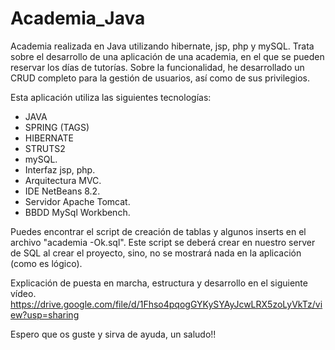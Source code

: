 # Academia_Java

Academia realizada en Java utilizando hibernate, jsp, php y mySQL.
Trata sobre el desarrollo de una aplicación de una academia, en el que se pueden reservar los días de tutorías.
Sobre la funcionalidad, he desarrollado un CRUD completo para la gestión de usuarios, así como de sus privilegios. 

Esta aplicación utiliza las siguientes tecnologías:
 - JAVA
 - SPRING (TAGS)
 - HIBERNATE
 - STRUTS2
 - mySQL.
 - Interfaz jsp, php.
 - Arquitectura MVC.
 - IDE NetBeans 8.2.
 - Servidor Apache Tomcat.
 - BBDD MySql Workbench.

Puedes encontrar el script de creación de tablas y algunos inserts en el archivo "academia -Ok.sql". Este script se deberá crear en nuestro server de SQL al crear el proyecto, sino, no se mostrará nada en la aplicación (como es lógico).

Explicación de puesta en marcha, estructura y desarrollo en el siguiente vídeo.
<https://drive.google.com/file/d/1Fhso4pqogGYKySYAyJcwLRX5zoLyVkTz/view?usp=sharing>

Espero que os guste y sirva de ayuda, un saludo!!
 
